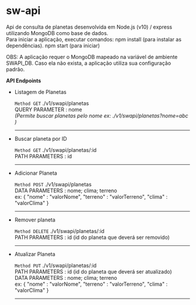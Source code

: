 # sw-api

Api de consulta de planetas desenvolvida em Node.js (v10) / express utilizando MongoDB como base de dados.<br>
Para iniciar a aplicação, executar comandos:
npm install (para instalar as dependências).
npm start (para iniciar)

OBS: A aplicação requer o MongoDB mapeado na variável de ambiente SWAPI_DB. Caso ela não exista, a aplicação utiliza sua configuração padrão.

<b>API Endpoints</b>

<ul>
  <li>Listagem de Planetas<br>
    <p><code>Method GET</code> ./v1/swapi/planetas<br>
      QUERY PARAMETER : nome <br>
      <i>(Permite buscar planetas pelo nome ex: ./v1/swapi/planetas?nome=abc )</i> </p>
  </li>
  <hr>
  <li>Buscar planeta por ID<br>
    <p><code>Method GET</code> ./v1/swapi/planetas/:id<br>
    PATH PARAMETERS : id</p>
  </li>
  <hr>
  <li>Adicionar Planeta <br>
    <p><code>Method POST</code> ./v1/swapi/planetas<br>
    DATA PARAMETERS : nome; clima; terreno<br>
    ex: {
	  "nome" : "valorNome",
	  "terreno" : "valorTerreno",
	  "clima" : "valorClima"
    }</p>
  </li>
  <hr>
  <li>Remover planeta<br>
    <p><code>Method DELETE</code> ./v1/swapi/planetas/:id<br>
    PATH PARAMETERS : id (id do planeta que deverá ser removido)</p>
  </li>
  <hr>
  <li>Atualizar Planeta<br>
    <p><code>Method PUT</code> ./v1/swapi/planetas/:id<br>
    PATH PARAMETERS : id (id do planeta que deverá ser atualizado)<br>
      DATA PARAMETERS : nome; clima; terreno<br>
    ex: {
	  "nome" : "valorNome",
	  "terreno" : "valorTerreno",
	  "clima" : "valorClima"
    }</p>
  </li>
  <hr>
</ul>
